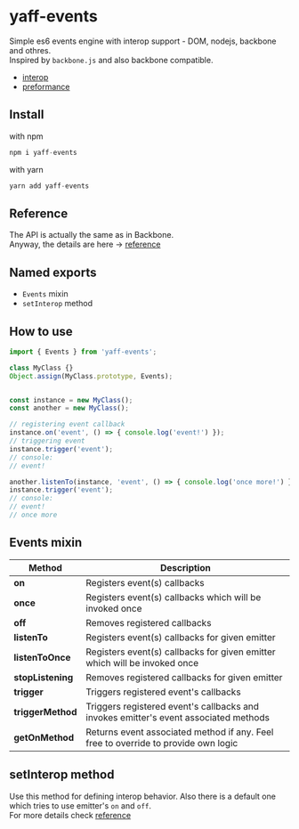 # yaff-events

Simple es6 events engine with interop support - DOM, nodejs, backbone and othres.  
Inspired by `backbone.js` and also backbone compatible.  
- [interop](interop.md)
- [preformance](performance.md)

## Install

with npm

```javascript
npm i yaff-events
```

with yarn

```javascript
yarn add yaff-events
```

## Reference

The API is actually the same as in Backbone.  
Anyway, the details are here -> [reference](reference.md)

## Named exports

- `Events` mixin
- `setInterop` method

## How to use

```javascript
import { Events } from 'yaff-events';

class MyClass {}
Object.assign(MyClass.prototype, Events);


const instance = new MyClass();
const another = new MyClass();

// registering event callback
instance.on('event', () => { console.log('event!') });
// triggering event
instance.trigger('event');
// console:
// event!

another.listenTo(instance, 'event', () => { console.log('once more!') })
instance.trigger('event');
// console:
// event!
// once more
```

## Events mixin

| Method            | Description                                                                          |
| ----------------- | ------------------------------------------------------------------------------------ |
| **on**            | Registers event(s) callbacks                                                         |
| **once**          | Registers event(s) callbacks which will be invoked once                              |
| **off**           | Removes registered callbacks                                                         |
| **listenTo**      | Registers event(s) callbacks for given emitter                                       |
| **listenToOnce**  | Registers event(s) callbacks for given emitter which will be invoked once            |
| **stopListening** | Removes registered callbacks for given emitter                                       |
| **trigger**       | Triggers registered event's callbacks                                                |
| **triggerMethod** | Triggers registered event's callbacks and invokes emitter's event associated methods |
| **getOnMethod**   | Returns event associated method if any. Feel free to override to provide own logic   |

## setInterop method

Use this method for defining interop behavior.
Also there is a default one which tries to use emitter's `on` and `off`.  
For more details check [reference](reference.md)
